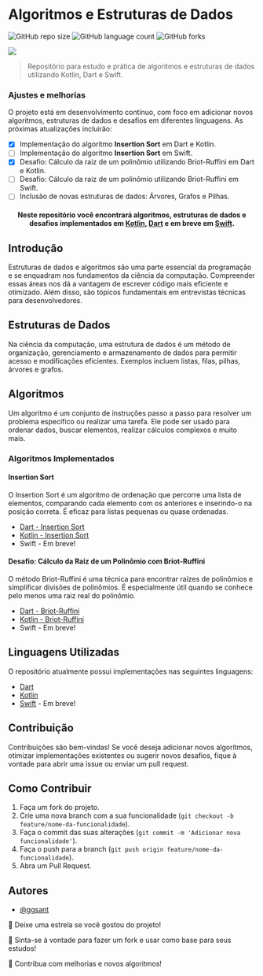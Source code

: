 # Algoritmos e Estruturas de Dados

![GitHub repo size](https://img.shields.io/github/repo-size/ggsant/algorithms_analysis_and_data_structure?style=for-the-badge)
![GitHub language count](https://img.shields.io/github/languages/count/ggsant/algorithms_analysis_and_data_structure?style=for-the-badge)
![GitHub forks](https://img.shields.io/github/forks/ggsant/algorithms_analysis_and_data_structure?style=for-the-badge)

![](https://miro.medium.com/max/1400/1*sMryEXZVPKFjGNcfSzE8Mw.jpeg "")

> Repositório para estudo e prática de algoritmos e estruturas de dados utilizando Kotlin, Dart e Swift.

### Ajustes e melhorias

O projeto está em desenvolvimento contínuo, com foco em adicionar novos algoritmos, estruturas de dados e desafios em diferentes linguagens. As próximas atualizações incluirão:

- [x] Implementação do algoritmo **Insertion Sort** em Dart e Kotlin.
- [ ] Implementação do algoritmo **Insertion Sort** em Swift.
- [x] Desafio: Cálculo da raiz de um polinômio utilizando Briot-Ruffini em Dart e Kotlin.
- [ ] Desafio: Cálculo da raiz de um polinômio utilizando Briot-Ruffini em Swift.
- [ ] Inclusão de novas estruturas de dados: Árvores, Grafos e Pilhas.

<h4 align="center">Neste repositório você encontrará algoritmos, estruturas de dados e desafios implementados em <a href="https://github.com/ggsant/algorithms_analysis_and_data_structure/tree/main/algorithms_and_data_structure/with_kotlin" target="_blank">Kotlin</a>, <a href="https://github.com/ggsant/algorithms_analysis_and_data_structure/tree/main/algorithms_and_data_structure/with_dart" target="_blank">Dart</a> e em breve em <a href="https://github.com/ggsant/algorithms_analysis_and_data_structure/tree/main/algorithms_and_data_structure/with_swift" target="_blank">Swift</a>.</h4>

## Introdução

Estruturas de dados e algoritmos são uma parte essencial da programação e se enquadram nos fundamentos da ciência da computação. Compreender essas áreas nos dá a vantagem de escrever código mais eficiente e otimizado. Além disso, são tópicos fundamentais em entrevistas técnicas para desenvolvedores.

## Estruturas de Dados

Na ciência da computação, uma estrutura de dados é um método de organização, gerenciamento e armazenamento de dados para permitir acesso e modificações eficientes. Exemplos incluem listas, filas, pilhas, árvores e grafos.

## Algoritmos

Um algoritmo é um conjunto de instruções passo a passo para resolver um problema específico ou realizar uma tarefa. Ele pode ser usado para ordenar dados, buscar elementos, realizar cálculos complexos e muito mais.

### Algoritmos Implementados

#### Insertion Sort
O Insertion Sort é um algoritmo de ordenação que percorre uma lista de elementos, comparando cada elemento com os anteriores e inserindo-o na posição correta. É eficaz para listas pequenas ou quase ordenadas.

- [Dart - Insertion Sort](caminho_para_algoritmo.dart)
- [Kotlin - Insertion Sort](caminho_para_algoritmo.kt)
- Swift - Em breve!

#### Desafio: Cálculo da Raiz de um Polinômio com Briot-Ruffini
O método Briot-Ruffini é uma técnica para encontrar raízes de polinômios e simplificar divisões de polinômios. É especialmente útil quando se conhece pelo menos uma raiz real do polinômio.

- [Dart - Briot-Ruffini](caminho_para_algoritmo.dart)
- [Kotlin - Briot-Ruffini](caminho_para_algoritmo.kt)
- Swift - Em breve!

## Linguagens Utilizadas

O repositório atualmente possui implementações nas seguintes linguagens:

- [Dart](https://dart.dev/)
- [Kotlin](https://kotlinlang.org/)
- [Swift](https://swift.org/) - Em breve!

## Contribuição

Contribuições são bem-vindas! Se você deseja adicionar novos algoritmos, otimizar implementações existentes ou sugerir novos desafios, fique à vontade para abrir uma issue ou enviar um pull request. 

## Como Contribuir

1. Faça um fork do projeto.
2. Crie uma nova branch com a sua funcionalidade (`git checkout -b feature/nome-da-funcionalidade`).
3. Faça o commit das suas alterações (`git commit -m 'Adicionar nova funcionalidade'`).
4. Faça o push para a branch (`git push origin feature/nome-da-funcionalidade`).
5. Abra um Pull Request.

## Autores

- [@ggsant](https://github.com/ggsant)

🌟 Deixe uma estrela se você gostou do projeto!

🍴 Sinta-se à vontade para fazer um fork e usar como base para seus estudos!

🤝 Contribua com melhorias e novos algoritmos!

